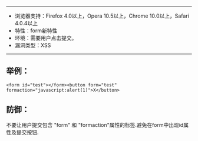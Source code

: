 -----

* 浏览器支持：Firefox 4.0以上，Opera 10.5以上，Chrome 10.0以上，Safari 4.0.4以上
* 特性：form新特性
* 环境：需要用户点击提交。
* 漏洞类型：XSS

-----

举例：
------

`<form id="test"></form><button form="test" formaction="javascript:alert(1)">X</button>`


防御：
----

不要让用户提交包含 "form" 和 "formaction"属性的标签.避免在form中出现id属性及提交按钮.


